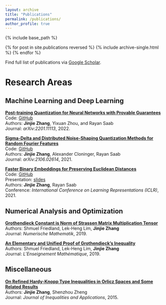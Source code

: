 ```yaml
---
layout: archive
title: "Publications"
permalink: /publications/
author_profile: true
---
```


{% include base_path %}

{% for post in site.publications reversed %}
  {% include archive-single.html %}
{% endfor %}

Find full list of publications via [Google Scholar](https://scholar.google.com/citations?user=YCR4koUAAAAJ&hl=en). <br>

# Research Areas

## Machine Learning and Deep Learning <br>

[**Post-training Quantization for Neural Networks with Provable Guarantees**](https://arxiv.org/abs/2201.11113) <br>
Code: [GitHub](https://github.com/YixuanSeanZhou/Quantized_Neural_Nets)<br>
Authors: **Jinjie Zhang**, Yixuan Zhou, and Rayan Saab <br>
Journal: *arXiv:2201.11113*, 2022. <br>

[**Sigma-Delta and Distributed Noise-Shaping Quantization Methods for Random Fourier Features**](https://arxiv.org/abs/2106.02614) <br>
Code: [GitHub](https://github.com/jayzhang0727/Sigma-Delta-and-Distributed-Noise-Shaping-Quantization-Methods-for-Random-Fourier-Features)<br>
Authors: **Jinjie Zhang**, Alexander Cloninger, Rayan Saab <br>
Journal: *arXiv:2106.02614*, 2021. <br>

[**Faster Binary Embeddings for Preserving Euclidean Distances**](https://openreview.net/forum?id=YCXrx6rRCXO) <br>
Code: [GitHub](https://github.com/jayzhang0727/Faster-Binary-Embeddings-for-Preserving-Euclidean-Distances)<br>
Presentation: [slides](https://iclr.cc/media/Slides/iclr/2021/virtual(05-16-00)-05-16-00UTC-3243-faster_binary_e.pdf) <br>
Authors: **Jinjie Zhang**, Rayan Saab <br>
Conference: *International Conference on Learning Representations (ICLR)*, 2021. <br>

## Numerical Analysis and Optimization <br>

[**Grothendieck Constant is Norm of Strassen Matrix Multiplication Tensor**](https://link.springer.com/article/10.1007/s00211-019-01070-6) <br>
Authors: Shmuel Friedland, Lek-Heng Lim, **Jinjie Zhang** <br>
Journal: *Numerische Mathematik*, 2019. <br>

[**An Elementary and Unified Proof of Grothendieck’s Inequality**](https://ems.press/journals/lem/articles/16375) <br>
Authors: Shmuel Friedland, Lek-Heng Lim, **Jinjie Zhang** <br>
Journal: *L’Enseignement Mathématique*, 2019. <br>

## Miscellaneous <br>
[**On Refined Hardy-Knopp Type Inequalities in Orlicz Spaces and Some Related Results**](https://link.springer.com/article/10.1186/s13660-015-0686-4) <br>
Authors: **Jinjie Zhang**, Shenzhou Zheng <br>
Journal: *Journal of Inequalities and Applications*, 2015. <br>



